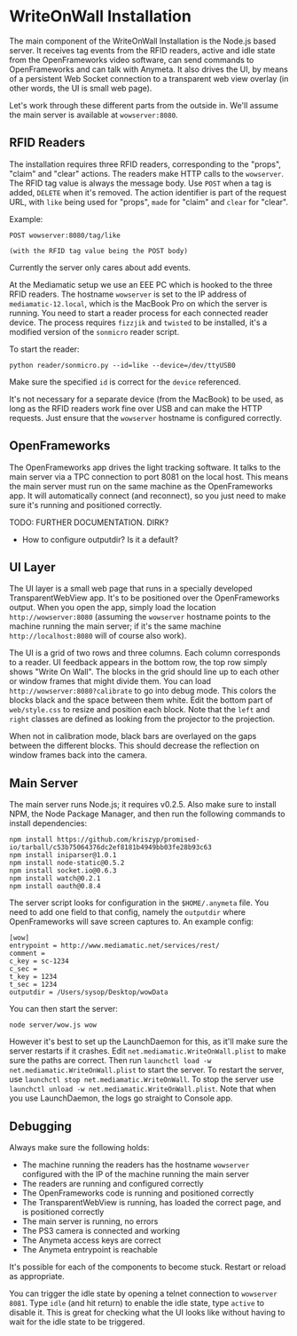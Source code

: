 # WriteOnWall Installation

The main component of the WriteOnWall Installation is the Node.js based server. It receives tag events from the RFID readers, active and idle state from the OpenFrameworks video software, can send commands to OpenFrameworks and can talk with Anymeta. It also drives the UI, by means of a persistent Web Socket connection to a transparent web view overlay (in other words, the UI is small web page).

Let's work through these different parts from the outside in. We'll assume the main server is available at `wowserver:8080`.

## RFID Readers

The installation requires three RFID readers, corresponding to the "props", "claim" and "clear" actions. The readers make HTTP calls to the `wowserver`. The RFID tag value is always the message body. Use `POST` when a tag is added, `DELETE` when it's removed. The action identifier is part of the request URL, with `like` being used for "props", `made` for "claim" and `clear` for "clear".

Example:

    POST wowserver:8080/tag/like
    
    (with the RFID tag value being the POST body)

Currently the server only cares about add events.

At the Mediamatic setup we use an EEE PC which is hooked to the three RFID readers. The hostname `wowserver` is set to the IP address of `mediamatic-12.local`, which is the MacBook Pro on which the server is running. You need to start a reader process for each connected reader device. The process requires `fizzjik` and `twisted` to be installed, it's a modified version of the `sonmicro` reader script.

To start the reader:

    python reader/sonmicro.py --id=like --device=/dev/ttyUSB0

Make sure the specified `id` is correct for the `device` referenced.

It's not necessary for a separate device (from the MacBook) to be used, as long as the RFID readers work fine over USB and can make the HTTP requests. Just ensure that the `wowserver` hostname is configured correctly.

## OpenFrameworks

The OpenFrameworks app drives the light tracking software. It talks to the main server via a TPC connection to port 8081 on the local host. This means the main server must run on the same machine as the OpenFrameworks app. It will automatically connect (and reconnect), so you just need to make sure it's running and positioned correctly.

TODO: FURTHER DOCUMENTATION. DIRK?
* How to configure outputdir? Is it a default?

## UI Layer

The UI layer is a small web page that runs in a specially developed TransparentWebView app. It's to be positioned over the OpenFrameworks output. When you open the app, simply load the location `http://wowserver:8080` (assuming the `wowserver` hostname points to the machine running the main server; if it's the same machine `http://localhost:8080` will of course also work).

The UI is a grid of two rows and three columns. Each column corresponds to a reader. UI feedback appears in the bottom row, the top row simply shows "Write On Wall". The blocks in the grid should line up to each other or window frames that might divide them. You can load `http://wowserver:8080?calibrate` to go into debug mode. This colors the blocks black and the space between them white. Edit the bottom part of `web/style.css` to resize and position each block. Note that the `left` and `right` classes are defined as looking from the projector to the projection.

When not in calibration mode, black bars are overlayed on the gaps between the different blocks. This should decrease the reflection on window frames back into the camera.

## Main Server

The main server runs Node.js; it requires v0.2.5. Also make sure to install NPM, the Node Package Manager, and then run the following commands to install dependencies:

    npm install https://github.com/kriszyp/promised-io/tarball/c53b75064376dc2ef8181b4949bb03fe28b93c63
    npm install iniparser@1.0.1
    npm install node-static@0.5.2
    npm install socket.io@0.6.3
    npm install watch@0.2.1
    npm install oauth@0.8.4

The server script looks for configuration in the `$HOME/.anymeta` file. You need to add one field to that config, namely the `outputdir` where OpenFrameworks will save screen captures to. An example config:

    [wow]
    entrypoint = http://www.mediamatic.net/services/rest/
    comment = 
    c_key = sc-1234
    c_sec = 
    t_key = 1234
    t_sec = 1234
    outputdir = /Users/sysop/Desktop/wowData

You can then start the server:

    node server/wow.js wow

However it's best to set up the LaunchDaemon for this, as it'll make sure the server restarts if it crashes. Edit `net.mediamatic.WriteOnWall.plist` to make sure the paths are correct. Then run `launchctl load -w net.mediamatic.WriteOnWall.plist` to start the server. To restart the server, use `launchctl stop net.mediamatic.WriteOnWall`. To stop the server use `launchctl unload -w net.mediamatic.WriteOnWall.plist`. Note that when you use LaunchDaemon, the logs go straight to Console app.

## Debugging

Always make sure the following holds:

* The machine running the readers has the hostname `wowserver` configured with the IP of the machine running the main server
* The readers are running and configured correctly
* The OpenFrameworks code is running and positioned correctly
* The TransparentWebView is running, has loaded the correct page, and is positioned correctly
* The main server is running, no errors
* The PS3 camera is connected and working
* The Anymeta access keys are correct
* The Anymeta entrypoint is reachable

It's possible for each of the components to become stuck. Restart or reload as appropriate.

You can trigger the idle state by opening a telnet connection to `wowserver 8081`. Type `idle` (and hit return) to enable the idle state, type `active` to disable it. This is great for checking what the UI looks like without having to wait for the idle state to be triggered.
